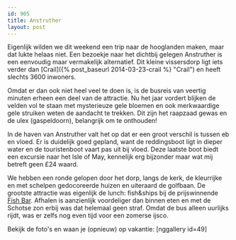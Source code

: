 ```yaml
---
id: 905
title: Anstruther
layout: post
---
```

Eigenlijk wilden we dit weekend een trip naar de hooglanden maken, maar dat lukte helaas niet. Een bezoekje naar het dichtbij gelegen Anstruther is een eenvoudig maar vermakelijk alternatief. Dit kleine vissersdorp ligt iets verder dan [Crail]({% post_baseurl 2014-03-23-crail %} "Crail") en heeft slechts 3600 inwoners.

Omdat er dan ook niet heel veel te doen is, is de busreis van veertig minuten erheen een deel van de attractie. Nu het jaar vordert blijken de velden vol te staan met mysterieuze gele bloemen en ook merkwaardige gele struiken weten de aandacht te trekken. Dit zijn het raapzaad gewas en de ulex (gaspeldoorn), belangrijk om te onthouden!

In de haven van Anstruther valt het op dat er een groot verschil is tussen eb en vloed. Er is duidelijk goed gepland, want de reddingsboot ligt in dieper water en de touristenboot vaart pas uit bij vloed. Deze laatste boot biedt een excursie naar het Isle of May, kennelijk erg bijzonder maar wat mij betreft geen £24 waard.

We hebben een ronde gelopen door het dorp, langs de kerk, de kleurrijke en met schelpen gedocoreerde huizen en uiteraard de golfbaan. De grootste attractie was eigenlijk de lunch: fish&ships bij de prijswinnende [Fish Bar](http://www.anstrutherfishbar.co.uk/). Afhalen is aanzienlijk voordeliger dan binnen eten en met de Schotse zon erbij was dat helemaal geen straf. Omdat de bus alleen uurlijks rijdt, was er zelfs nog even tijd voor een zomerse ijsco.

Bekijk de foto's en waan je (opnieuw) op vakantie:
[nggallery id=49]